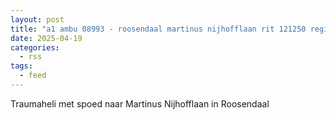 ```yaml
---
layout: post
title: "a1 ambu 08993 - roosendaal martinus nijhofflaan rit 121250 regio 20"
date: 2025-04-19
categories: 
  - rss
tags: 
  - feed
---
```


Traumaheli met spoed naar Martinus Nijhofflaan in Roosendaal
